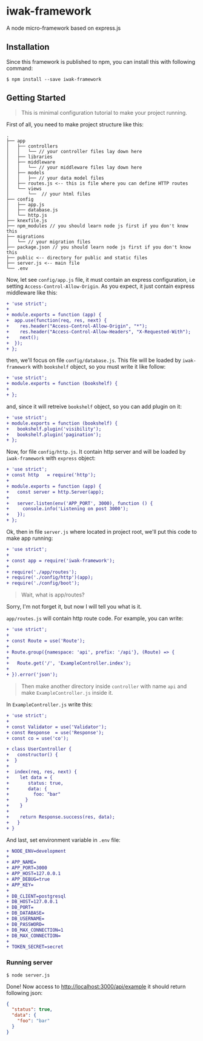 # iwak-framework
A node micro-framework based on express.js


## Installation

Since this framework is published to npm, you can install this with following command:

```shell
$ npm install --save iwak-framework
```

## Getting Started

> This is minimal configuration tutorial to make your project running.

First of all, you need to make project structure like this:

```
.
├── app
│   ├── controllers
│   │   └── // your controller files lay down here
│   ├── libraries
│   ├── middleware
│   │   └── // your middleware files lay down here
│   ├── models
│   │   ├── // your data model files
│   ├── routes.js <-- this is file where you can define HTTP routes
│   └── views
│       └──  // your html files
├── config
│   ├── app.js 
│   ├── database.js
│   └── http.js
├── knexfile.js
├── npm_modules // you should learn node js first if you don't know this
├── migrations
│   └── // your migration files
├── package.json // you should learn node js first if you don't know this
├── public <-- directory for public and static files
├── server.js <-- main file
└── .env
```

Now, let see `config/app.js` file, it must contain an express configuration, i.e setting `Access-Control-Allow-Origin`. As you expect, it just contain express middleware like this:

```diff
+ 'use strict';
+
+ module.exports = function (app) {
+  app.use(function(req, res, next) {
+    res.header("Access-Control-Allow-Origin", "*");
+    res.header("Access-Control-Allow-Headers", "X-Requested-With");
+    next();
+  });
+ };
```

then, we'll focus on file `config/database.js`. This file will be loaded by `iwak-framework` with `bookshelf` object, so you must write it like follow:

```diff
+ 'use strict';
+ module.exports = function (bookshelf) {
+
+ };
```

and, since it will retreive `bookshelf` object, so you can add plugin on it:

```diff
+ 'use strict';
+ module.exports = function (bookshelf) {
+   bookshelf.plugin('visibility');
+   bookshelf.plugin('pagination');
+ };
```

Now, for file `config/http.js`. It contain http server and will be loaded by `iwak-framework` with `express` object:

```diff
+ 'use strict';
+ const http   = require('http');
+ 
+ module.exports = function (app) {
+   const server = http.Server(app);
+ 
+   server.listen(env('APP_PORT', 3000), function () {
+     console.info('Listening on post 3000');
+   });
+ };
```

Ok, then in file `server.js` where located in project root, we'll put this code to make app running:

```diff
+ 'use strict';
+
+ const app = require('iwak-framework');
+
+ require('./app/routes');
+ require('./config/http')(app);
+ require('./config/boot');
```

> Wait, what is app/routes?

Sorry, I'm not forget it, but now I will tell you what is it.

`app/routes.js` will contain http route code. For example, you can write:

```diff
+ 'use strict';
+
+ const Route = use('Route');
+
+ Route.group({namespace: 'api', prefix: '/api'}, (Route) => {
+
+   Route.get('/', 'ExampleController.index');
+
+ }).error('json');

```

> Then make another directory inside `controller` with name `api` and make `ExampleController.js` inside it.

In `ExampleController.js` write this:

```diff
+ 'use strict';
+
+ const Validator = use('Validator');
+ const Response  = use('Response');
+ const co = use('co');

+ class UserController {
+   constructor() {
+  }
+
+  index(req, res, next) {
+    let data = {
+       status: true,
+       data: {
+         foo: "bar"
+      }
+    }
+
+    return Response.success(res, data);
+   }
+ }
```

And last, set environment variable in `.env` file:

```diff
+ NODE_ENV=development
+ 
+ APP_NAME=
+ APP_PORT=3000
+ APP_HOST=127.0.0.1
+ APP_DEBUG=true
+ APP_KEY=
+ 
+ DB_CLIENT=postgresql
+ DB_HOST=127.0.0.1
+ DB_PORT=
+ DB_DATABASE=
+ DB_USERNAME=
+ DB_PASSWORD=
+ DB_MAX_CONNECTION=1
+ DB_MAX_CONNECTION=
+ 
+ TOKEN_SECRET=secret
```

### Running server

```shell
$ node server.js
```

Done! Now access to [http://localhost:3000/api/example](http://localhost:3000/api/example) it should return following json:

```json
{
  "status": true,
  "data": {
    "foo": "bar"
  }
}
```

